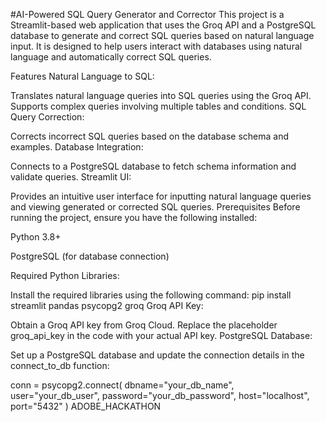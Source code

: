 #AI-Powered SQL Query Generator and Corrector
This project is a Streamlit-based web application that uses the Groq API and a PostgreSQL database to generate and correct SQL queries based on natural language input. It is designed to help users interact with databases using natural language and automatically correct SQL queries.

Features
Natural Language to SQL:

Translates natural language queries into SQL queries using the Groq API.
Supports complex queries involving multiple tables and conditions.
SQL Query Correction:

Corrects incorrect SQL queries based on the database schema and examples.
Database Integration:

Connects to a PostgreSQL database to fetch schema information and validate queries.
Streamlit UI:

Provides an intuitive user interface for inputting natural language queries and viewing generated or corrected SQL queries.
Prerequisites
Before running the project, ensure you have the following installed:

Python 3.8+

PostgreSQL (for database connection)

Required Python Libraries:

Install the required libraries using the following command:
pip install streamlit pandas psycopg2 groq
Groq API Key:

Obtain a Groq API key from Groq Cloud.
Replace the placeholder groq_api_key in the code with your actual API key.
PostgreSQL Database:

Set up a PostgreSQL database and update the connection details in the connect_to_db function:

conn = psycopg2.connect(
    dbname="your_db_name",
    user="your_db_user",
    password="your_db_password",
    host="localhost",
    port="5432"
)
ADOBE_HACKATHON
